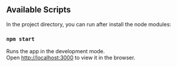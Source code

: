 ## Available Scripts

In the project directory, you can run after install the node modules:

### `npm start`

Runs the app in the development mode.<br>
Open [http://localhost:3000](http://localhost:3000) to view it in the browser.
